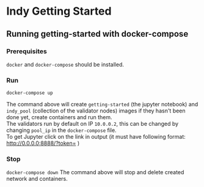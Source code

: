 # Indy Getting Started

## Running getting-started with docker-compose

### Prerequisites

`docker` and `docker-compose` should be installed.

### Run

`docker-compose up`

The command above will create `getting-started` (the jupyter notebook) and `indy_pool` (collection of the validator nodes) images if they hasn't been done yet, create containers and run them.  
The validators run by default on IP `10.0.0.2`, this can be changed by changing `pool_ip` in the `docker-compose` file.  
To get Jupyter click on the link in output (it must have following format: http://0.0.0.0:8888/?token= )

### Stop

`docker-compose down`
The command above will stop and delete created network and containers.
